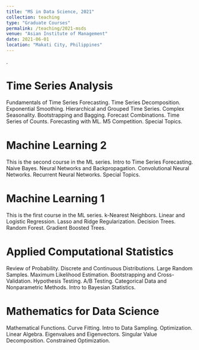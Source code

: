```yaml
---
title: "MS in Data Science, 2021"
collection: teaching
type: "Graduate Courses"
permalink: /teaching/2021-msds
venue: "Asian Institute of Management"
date: 2021-06-01
location: "Makati City, Philippines"
---
```


.

Time Series Analysis
======
Fundamentals of Time Series Forecasting. Time Series Decomposition. Exponential Smoothing. Hierarchical and Grouped Time Series. Complex Seasonality. Bootstrapping and Bagging. Forecast Combinations. Time Series of Counts. Forecasting with ML. M5 Competition. Special Topics.

Machine Learning 2
======
This is the second course in the ML series. Intro to Time Series Forecasting. Naive Bayes. Neural Networks and Backpropagation. Convolutional Neural Networks. Recurrent Neural Networks. Special Topics.

Machine Learning 1
======
This is the first course in the ML series. k-Nearest Neighbors. Linear and Logistic Regression. Lasso and Ridge Regularization. Decision Trees. Random Forest. Gradient Boosted Trees.

Applied Computational Statistics
======
Review of Probability. Discrete and Continuous Distributions. Large Random Samples. Maximum Likelihood Estimation. Bootstrapping and Cross-Validation. Hypothesis Testing. A/B Testing. Categorical Data and Nonparametric Methods. Intro to Bayesian Statistics.

Mathematics for Data Science
======
Mathematical Functions. Curve Fitting. Intro to Data Sampling. Optimization. Linear Algebra. Eigenvalues and Eigenvectors. Singular Value Decomposition. Constrained Optimization.
